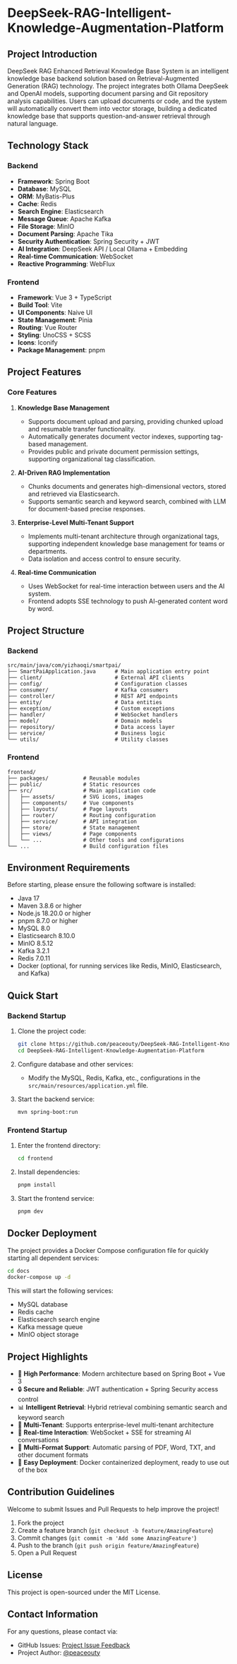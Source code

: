# DeepSeek-RAG-Intelligent-Knowledge-Augmentation-Platform

## Project Introduction
DeepSeek RAG Enhanced Retrieval Knowledge Base System is an intelligent knowledge base backend solution based on Retrieval-Augmented Generation (RAG) technology. The project integrates both Ollama DeepSeek and OpenAI models, supporting document parsing and Git repository analysis capabilities. Users can upload documents or code, and the system will automatically convert them into vector storage, building a dedicated knowledge base that supports question-and-answer retrieval through natural language.

## Technology Stack
### Backend
- **Framework**: Spring Boot
- **Database**: MySQL
- **ORM**: MyBatis-Plus
- **Cache**: Redis
- **Search Engine**: Elasticsearch
- **Message Queue**: Apache Kafka
- **File Storage**: MinIO
- **Document Parsing**: Apache Tika
- **Security Authentication**: Spring Security + JWT
- **AI Integration**: DeepSeek API / Local Ollama + Embedding
- **Real-time Communication**: WebSocket
- **Reactive Programming**: WebFlux

### Frontend
- **Framework**: Vue 3 + TypeScript
- **Build Tool**: Vite
- **UI Components**: Naive UI
- **State Management**: Pinia
- **Routing**: Vue Router
- **Styling**: UnoCSS + SCSS
- **Icons**: Iconify
- **Package Management**: pnpm

## Project Features
### Core Features
1. **Knowledge Base Management**  
   - Supports document upload and parsing, providing chunked upload and resumable transfer functionality.
   - Automatically generates document vector indexes, supporting tag-based management.
   - Provides public and private document permission settings, supporting organizational tag classification.

2. **AI-Driven RAG Implementation**  
   - Chunks documents and generates high-dimensional vectors, stored and retrieved via Elasticsearch.
   - Supports semantic search and keyword search, combined with LLM for document-based precise responses.

3. **Enterprise-Level Multi-Tenant Support**  
   - Implements multi-tenant architecture through organizational tags, supporting independent knowledge base management for teams or departments.
   - Data isolation and access control to ensure security.

4. **Real-time Communication**  
   - Uses WebSocket for real-time interaction between users and the AI system.
   - Frontend adopts SSE technology to push AI-generated content word by word.

## Project Structure
### Backend
```
src/main/java/com/yizhaoqi/smartpai/
├── SmartPaiApplication.java      # Main application entry point
├── client/                       # External API clients
├── config/                       # Configuration classes
├── consumer/                     # Kafka consumers
├── controller/                   # REST API endpoints
├── entity/                       # Data entities
├── exception/                    # Custom exceptions
├── handler/                      # WebSocket handlers
├── model/                        # Domain models
├── repository/                   # Data access layer
├── service/                      # Business logic
└── utils/                        # Utility classes
```

### Frontend
```
frontend/
├── packages/           # Reusable modules
├── public/             # Static resources
├── src/                # Main application code
│   ├── assets/         # SVG icons, images
│   ├── components/     # Vue components
│   ├── layouts/        # Page layouts
│   ├── router/         # Routing configuration
│   ├── service/        # API integration
│   ├── store/          # State management
│   ├── views/          # Page components
│   └── ...             # Other tools and configurations
└── ...                 # Build configuration files
```

## Environment Requirements
Before starting, please ensure the following software is installed:
- Java 17
- Maven 3.8.6 or higher
- Node.js 18.20.0 or higher
- pnpm 8.7.0 or higher
- MySQL 8.0
- Elasticsearch 8.10.0
- MinIO 8.5.12
- Kafka 3.2.1
- Redis 7.0.11
- Docker (optional, for running services like Redis, MinIO, Elasticsearch, and Kafka)

## Quick Start
### Backend Startup
1. Clone the project code:
   ```bash
   git clone https://github.com/peaceouty/DeepSeek-RAG-Intelligent-Knowledge-Augmentation-Platform.git
   cd DeepSeek-RAG-Intelligent-Knowledge-Augmentation-Platform
   ```

2. Configure database and other services:
   - Modify the MySQL, Redis, Kafka, etc., configurations in the `src/main/resources/application.yml` file.

3. Start the backend service:
   ```bash
   mvn spring-boot:run
   ```

### Frontend Startup
1. Enter the frontend directory:
   ```bash
   cd frontend
   ```

2. Install dependencies:
   ```bash
   pnpm install
   ```

3. Start the frontend service:
   ```bash
   pnpm dev
   ```

## Docker Deployment
The project provides a Docker Compose configuration file for quickly starting all dependent services:

```bash
cd docs
docker-compose up -d
```

This will start the following services:
- MySQL database
- Redis cache
- Elasticsearch search engine
- Kafka message queue
- MinIO object storage

## Project Highlights
- 🚀 **High Performance**: Modern architecture based on Spring Boot + Vue 3
- 🔒 **Secure and Reliable**: JWT authentication + Spring Security access control
- 📊 **Intelligent Retrieval**: Hybrid retrieval combining semantic search and keyword search
- 🏢 **Multi-Tenant**: Supports enterprise-level multi-tenant architecture
- 💬 **Real-time Interaction**: WebSocket + SSE for streaming AI conversations
- 📁 **Multi-Format Support**: Automatic parsing of PDF, Word, TXT, and other document formats
- 🔧 **Easy Deployment**: Docker containerized deployment, ready to use out of the box

## Contribution Guidelines
Welcome to submit Issues and Pull Requests to help improve the project!

1. Fork the project
2. Create a feature branch (`git checkout -b feature/AmazingFeature`)
3. Commit changes (`git commit -m 'Add some AmazingFeature'`)
4. Push to the branch (`git push origin feature/AmazingFeature`)
5. Open a Pull Request

## License
This project is open-sourced under the MIT License.

## Contact Information
For any questions, please contact via:
- GitHub Issues: [Project Issue Feedback](https://github.com/peaceouty/DeepSeek-RAG-Intelligent-Knowledge-Augmentation-Platform/issues)
- Project Author: [@peaceouty](https://github.com/peaceouty)
